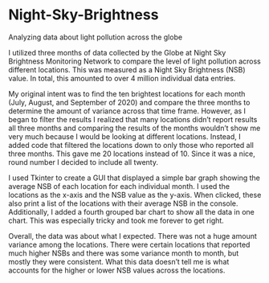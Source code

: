 # Night-Sky-Brightness
Analyzing data about light pollution across the globe


I utilized three months of data collected by the Globe at Night Sky Brightness Monitoring Network to compare the level of light pollution across different locations. This was measured as a Night Sky Brightness (NSB) value.  In total, this amounted to over 4 million individual data entries. 

My original intent was to find the ten brightest locations for each month (July, August, and September of 2020) and compare the three months to determine the amount of variance across that time frame.  However, as I began to filter the results I realized that many locations didn’t report results all three months and comparing the results of the months wouldn’t show me very much because I would be looking at different locations.  Instead, I added code that filtered the locations down to only those who reported all three months.  This gave me 20 locations instead of 10. Since it was a nice, round number I decided to include all twenty.

I used Tkinter to create a GUI that displayed a simple bar graph showing the average NSB of each location for each individual month. I used the locations as the x-axis and the NSB value as the y-axis.  When clicked, these also print a list of the locations with their average NSB in the console. Additionally, I added a fourth grouped bar chart to show all the data in one chart.  This was especially tricky and took me forever to get right.	

Overall,	the data was about what I expected. There was not a huge amount variance among the locations. There were certain locations that reported much higher NSBs and there was some variance month to month, but mostly they were consistent.  What this data doesn’t tell me is what accounts for the higher or lower NSB values across the locations.
